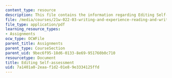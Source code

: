 ```yaml
---
content_type: resource
description: This file contains the information regarding Editing Self-assessment.
file: /media/courses/21w-022-03-writing-and-experience-reading-and-writing-autobiography-spring-2014/7a1401a02eaaf1d201e89e3334125ffd_MIT21W_022_03S14_esa.pdf
file_type: application/pdf
learning_resource_types:
- Assignments
ocw_type: OCWFile
parent_title: Assignments
parent_type: CourseSection
parent_uid: 9bec6f95-18d6-0133-8e69-951760b0c710
resourcetype: Document
title: Editing Self-assessment
uid: 7a1401a0-2eaa-f1d2-01e8-9e3334125ffd
---
```

